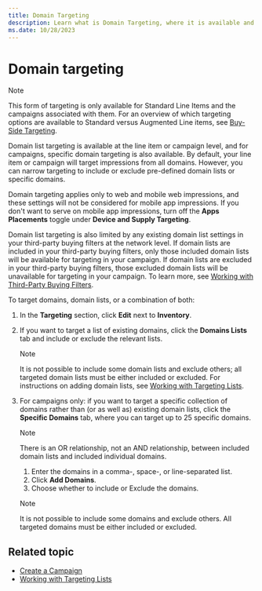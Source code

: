 ```yaml
---
title: Domain Targeting
description: Learn what is Domain Targeting, where it is available and how it can be applied. This page lists steps to target domains, domain lists, or a combination of both. 
ms.date: 10/28/2023
---
```



# Domain targeting

> [!NOTE]
> This form of targeting is only available for Standard Line Items and the campaigns associated with them. For an overview of which targeting options are available to Standard versus Augmented Line items, see [Buy-Side Targeting](buy-side-targeting.md).

Domain list targeting is available at the line item or campaign level, and for campaigns, specific domain targeting is also available. By default, your line item or campaign will target impressions from all domains. However, you can narrow targeting to include or exclude pre-defined domain lists or specific domains.

Domain targeting applies only to web and mobile web impressions, and these settings will not be considered for mobile app impressions. If you don't want to serve on mobile app impressions, turn off the **Apps Placements** toggle under **Device and Supply Targeting**.

Domain list targeting is also limited by any existing domain list settings in your third-party buying filters at the network level. If domain lists are included in your third-party buying filters, only those included domain lists will be available for targeting in your campaign. If domain lists are excluded in your third-party buying filters, those excluded domain lists will be unavailable for targeting in your campaign. To learn more, see [Working with Third-Party Buying Filters](working-with-third-party-buying-filters.md).

To target domains, domain lists, or a combination of both:

1. In the **Targeting** section, click **Edit** next to **Inventory**.

1. If you want to target a list of existing domains, click the **Domains Lists** tab and include or exclude the relevant lists.

    > [!NOTE]
    > It is not possible to include some domain lists and exclude others; all targeted domain lists must be either included or excluded. For instructions on adding domain lists, see [Working with Targeting Lists](working-with-targeting-lists.md).

1. For campaigns only: if you want to target a specific collection of domains rather than (or as well as) existing domain lists, click the **Specific Domains** tab, where you can target up to 25 specific domains.

    > [!NOTE]
    >  There is an OR relationship, not an AND relationship, between included domain lists and included individual domains. 

    1. Enter the domains in a comma-, space-, or line-separated list.
    1. Click **Add Domains**.
    1. Choose whether to include or Exclude the domains.

    > [!NOTE]
    > It is not possible to include some domains and exclude others. All targeted domains must be either included or excluded.

## Related topic

- [Create a Campaign](create-a-campaign.md)
- [Working with Targeting Lists](working-with-targeting-lists.md)
